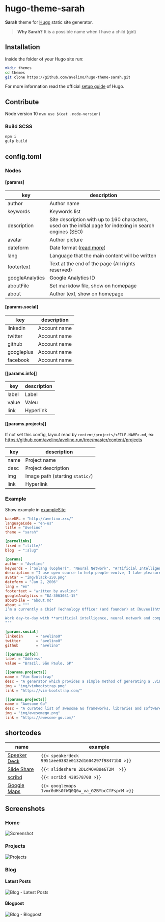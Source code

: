 # hugo-theme-sarah

**Sarah** theme for [Hugo](https://gohugo.io/) static site generator.

> **Why Sarah?** It is a possible name when I have a child (girl)

## Installation

Inside the folder of your Hugo site run:

```bash
mkdir themes
cd themes
git clone https://github.com/avelino/hugo-theme-sarah.git
```

For more information read the official [setup guide](https://gohugo.io/getting-started/installing/) of Hugo.

## Contribute

Node version 10 `nvm use $(cat .node-version)`

### Build SCSS

```bash
npm i
gulp build
```

## config.toml

### Nodes

#### [params]

| key             | description                                                                                               |
| --------------- | --------------------------------------------------------------------------------------------------------- |
| author          | Author name                                                                                               |
| keywords        | Keywords list                                                                                             |
| description     | Site description with up to 160 characters, used on the initial page for indexing in search engines (SEO) |
| avatar          | Author picture                                                                                            |
| dateform        | Date format ([read more](https://discourse.gohugo.io/t/date-time-format-in-config-toml/5268/2))           |
| lang            | Language that the main content will be written                                                            |
| footertext      | Text at the end of the page (All rights reserved)                                                         |
| googleAnalytics | Google Analytics ID                                                                                       |
| aboutFile       | Set markdow file, show on homepage                                                                        |
| about           | Author text, show on homepage                                                                             |

#### [params.social]

| key        | description  |
| ---------- | ------------ |
| linkedin   | Account name |
| twitter    | Account name |
| github     | Account name |
| googleplus | Account name |
| facebook   | Account name |

#### [[params.info]]

| key   | description |
| ----- | ----------- |
| label | Label       |
| value | Valeu       |
| link  | Hyperlink   |

#### [[params.projects]]

If not set this config, layout read by `content/projects/<FILE-NAME>.md`, ex: <https://github.com/avelino/avelino.run/tree/master/content/projects>

| key  | description                     |
| ---- | ------------------------------- |
| name | Project name                    |
| desc | Project description             |
| img  | Image path (starting `static/`) |
| link | Hyperlink                       |

### Example

Show example in [exampleSite](https://github.com/avelino/hugo-theme-sarah/blob/master/exampleSite/config.toml)

```toml
baseURL = "http://avelino.xxx/"
languageCode = "en-us"
title = "Avelino"
theme = "sarah"

[permalinks]
fixed = ":title/"
blog  = ":slug"

[params]
author = "Avelino"
keywords = ["Golang (Gopher)", "Neural Network", "Artificial Intelligence"]
description = "I use open source to help people evolve, I take pleasure in seeing people evolve"
avatar = "img/black-250.png"
dateform = "Jan 2, 2006"
lang = "en"
footertext = "written by avelino"
googleAnalytics = "UA-3063031-15"
aboutFile = "about.md"
about = """
I’m a currently a Chief Technology Officer (and founder) at [Nuveo](https://nuveo.ai/) (**Artificial Intelligence** within reach) and mathematician formed at [IME-USP](https://www.ime.usp.br/).

Work day-to-day with **artificial intelligence, neural network and computer vision**. With the need to process large dataset its focus of research and development include **distributed systems, competition, Lisp, Golang and Python**.
"""

[params.social]
linkedin      = "avelino0"
twitter       = "avelino0"
github        = "avelino"

[[params.info]]
label = "Address"
value = "Brazil, São Paulo, SP"

[[params.projects]]
name = "Vim Bootstrap"
desc = "A generator which provides a simple method of generating a .vimrc configuration for vim"
img = "img/vimbootstrap.png"
link = "https://vim-bootstrap.com/"

[[params.projects]]
name = "Awesome Go"
desc = "A curated list of awesome Go frameworks, libraries and software"
img = "img/awesomego.png"
link = "https://awesome-go.com/"
```

## shortcodes

| name                                       | example                                                |
| ------------------------------------------ | ------------------------------------------------------ |
| [Speaker Deck](https://speakerdeck.com/)   | `{{< speakerdeck 9951aee0382e0132d1604297f98471b0 >}}` |
| [Slide Share](https://www.slideshare.net/) | `{{< slideshare 2DLd4OvBUeGT2M  >}}`                   |
| [scribd](https://scribd.com)               | `{{< scribd 439578708 >}}`                             |
| [Google Maps](https://maps.google.com/)    | `{{< googlemaps 1vmr0dHs0fWQ0Q6w_va_G2BYbcCfFsprM >}}` |

## Screenshots

### Home

![Screenshot](images/screenshot.png)

### Projects

![Projects](images/projects.png)

### Blog

#### Latest Posts

![Blog - Latest Posts](images/blog.png)

#### Blogpost

![Blog - Blogpost](images/blogpost.png)
